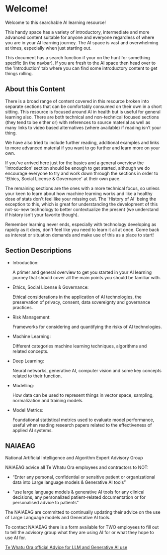 # Welcome!

Welcome to this searchable AI learning resource!

This handy space has a variety of introductory, intermediate and more advanced content suitable for anyone and everyone regardless of where you are in your AI learning journey. The AI space is vast and overwhelming at times, especially when just starting out. 

This document has a search function if your on the hunt for something specific (in the navbar). If you are fresh to the AI space then head over to the 'Introduction' tab where you can find some introductory content to get things rolling.


## About this Content
There is a broad range of content covered in this resource broken into separate sections that can be comfortably consumed on their own in a short sitting. This resource is focused around AI in health but is useful for general learning also. There are both technical and non-technical focused sections (they tend to be either or) with references to source material as well as many links to video based alternatives (where available) if reading isn't your thing. 

We have also tried to include further reading, additional examples and links to more advanced material if you want to go further and learn more on your own. 

If you've arrived here just for the basics and a general overview the 'Introduction' section should be enough to get started, although we do encourage everyone to try and work down through the sections in order to 'Ethics, Social License & Governance' at their own pace. 

The remaining sections are the ones with a more technical focus, so unless your keen to learn about how machine learning works and like a healthy dose of stats don't feel like your missing out. The 'History of AI' being the exception to this, which is great for understanding the development of this not-so-new technology to better contextualize the present (we understand if history isn't your favorite though).

Remember learning never ends, especially with technology developing as rapidly as it does, don't feel like you need to learn it all at once. Come back as interest or situation demands and make use of this as a place to start!

## Section Descriptions

* Introduction:
    
    A primer and general overview to get you started in your AI learning journey that should cover all the main points you should be familiar with.


* Ethics, Social License & Governance:

    Ethical considerations in the application of AI technologies, the preservation of privacy, consent, data sovereignty and governance practices. 

* Risk Management:

    Frameworks for considering and quantifying the risks of AI technologies.

* Machine Learning:

    Different categories machine learning techniques, algorithms and related concepts.

* Deep Learning:

    Neural networks, generative AI, computer vision and some key concepts related to their function.

* Modelling:

    How data can be used to represent things in vector space, sampling, normalization and training models. 

* Model Metrics:

    Foundational statistical metrics used to evaluate model performance, useful when reading research papers related to the effectiveness of applied AI systems.

## NAIAEAG

National Artificial Intelligence and Algorithm Expert Advisory Group 

NAIAEAG advice all Te Whatu Ora employees and contractors to NOT​:

* “Enter any personal, confidential or sensitive patient or organizational data into Large language models & Generative AI tools”​

* “use large language models & generative AI tools for any clinical decisions, any personalized patient-related documentation or for personalised advice to patients”

The NAIAEAG are committed to continually updating their advice on the use of Large Language models and Generative AI tools. ​​

To contact NAIAEAG there is a form available for TWO employees to fill out to tell the advisory group what they are using AI for or what they hope to use AI for. ​

[Te Whatu Ora official Advice for LLM and Generative AI use](https://www.tewhatuora.govt.nz/for-health-professionals/health-sector-updates/large-language-models-and-generative-ai-advice/)